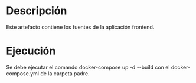 # Descripción 
Este artefacto contiene los fuentes de la aplicación frontend.

# Ejecución
Se debe ejecutar el comando docker-compose up -d --build con el docker-compose.yml de la carpeta padre.
